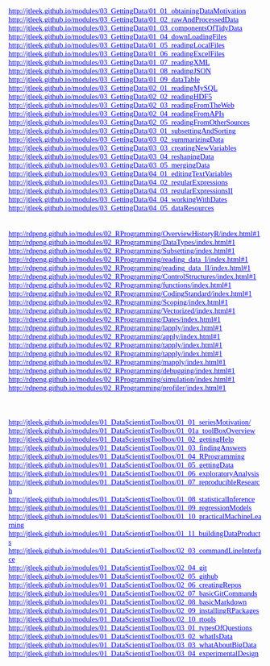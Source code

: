 <html xmlns:v="urn:schemas-microsoft-com:vml"
xmlns:o="urn:schemas-microsoft-com:office:office"
xmlns:w="urn:schemas-microsoft-com:office:word"
xmlns:dt="uuid:C2F41010-65B3-11d1-A29F-00AA00C14882"
xmlns:m="http://schemas.microsoft.com/office/2004/12/omml"
xmlns="http://www.w3.org/TR/REC-html40">

<head>
<meta http-equiv=Content-Type content="text/html; charset=windows-1252">
<meta name=ProgId content=Word.Document>
<meta name=Generator content="Microsoft Word 15">
<meta name=Originator content="Microsoft Word 15">
<link rel=File-List href="http_files/filelist.xml">
<!--[if gte mso 9]><xml>
 <o:DocumentProperties>
  <o:Author>Gupta, Vikas</o:Author>
  <o:Template>456DFE7.dotm</o:Template>
  <o:LastAuthor>Gupta, Vikas</o:LastAuthor>
  <o:Revision>1</o:Revision>
  <o:TotalTime>1</o:TotalTime>
  <o:Created>2014-04-16T19:43:00Z</o:Created>
  <o:LastSaved>2014-04-16T19:44:00Z</o:LastSaved>
  <o:Pages>2</o:Pages>
  <o:Words>1642</o:Words>
  <o:Characters>9360</o:Characters>
  <o:Company>Kimberly-Clark Corporation</o:Company>
  <o:Lines>78</o:Lines>
  <o:Paragraphs>21</o:Paragraphs>
  <o:CharactersWithSpaces>10981</o:CharactersWithSpaces>
  <o:Version>15.00</o:Version>
 </o:DocumentProperties>
 <o:OfficeDocumentSettings>
  <o:AllowPNG/>
 </o:OfficeDocumentSettings>
</xml><![endif]-->
<link rel=themeData href="http_files/themedata.thmx">
<link rel=colorSchemeMapping href="http_files/colorschememapping.xml">
<!--[if gte mso 9]><xml>
 <w:WordDocument>
  <w:SpellingState>Clean</w:SpellingState>
  <w:GrammarState>Clean</w:GrammarState>
  <w:TrackMoves>false</w:TrackMoves>
  <w:TrackFormatting/>
  <w:PunctuationKerning/>
  <w:ValidateAgainstSchemas/>
  <w:SaveIfXMLInvalid>false</w:SaveIfXMLInvalid>
  <w:IgnoreMixedContent>false</w:IgnoreMixedContent>
  <w:AlwaysShowPlaceholderText>false</w:AlwaysShowPlaceholderText>
  <w:DoNotPromoteQF/>
  <w:LidThemeOther>EN-US</w:LidThemeOther>
  <w:LidThemeAsian>X-NONE</w:LidThemeAsian>
  <w:LidThemeComplexScript>X-NONE</w:LidThemeComplexScript>
  <w:Compatibility>
   <w:BreakWrappedTables/>
   <w:SnapToGridInCell/>
   <w:WrapTextWithPunct/>
   <w:UseAsianBreakRules/>
   <w:DontGrowAutofit/>
   <w:SplitPgBreakAndParaMark/>
   <w:EnableOpenTypeKerning/>
   <w:DontFlipMirrorIndents/>
   <w:OverrideTableStyleHps/>
  </w:Compatibility>
  <m:mathPr>
   <m:mathFont m:val="Cambria Math"/>
   <m:brkBin m:val="before"/>
   <m:brkBinSub m:val="&#45;-"/>
   <m:smallFrac m:val="off"/>
   <m:dispDef/>
   <m:lMargin m:val="0"/>
   <m:rMargin m:val="0"/>
   <m:defJc m:val="centerGroup"/>
   <m:wrapIndent m:val="1440"/>
   <m:intLim m:val="subSup"/>
   <m:naryLim m:val="undOvr"/>
  </m:mathPr></w:WordDocument>
</xml><![endif]--><!--[if gte mso 9]><xml>
 <w:LatentStyles DefLockedState="false" DefUnhideWhenUsed="false"
  DefSemiHidden="false" DefQFormat="false" DefPriority="99"
  LatentStyleCount="371">
  <w:LsdException Locked="false" Priority="0" QFormat="true" Name="Normal"/>
  <w:LsdException Locked="false" Priority="9" QFormat="true" Name="heading 1"/>
  <w:LsdException Locked="false" Priority="9" SemiHidden="true"
   UnhideWhenUsed="true" QFormat="true" Name="heading 2"/>
  <w:LsdException Locked="false" Priority="9" SemiHidden="true"
   UnhideWhenUsed="true" QFormat="true" Name="heading 3"/>
  <w:LsdException Locked="false" Priority="9" SemiHidden="true"
   UnhideWhenUsed="true" QFormat="true" Name="heading 4"/>
  <w:LsdException Locked="false" Priority="9" SemiHidden="true"
   UnhideWhenUsed="true" QFormat="true" Name="heading 5"/>
  <w:LsdException Locked="false" Priority="9" SemiHidden="true"
   UnhideWhenUsed="true" QFormat="true" Name="heading 6"/>
  <w:LsdException Locked="false" Priority="9" SemiHidden="true"
   UnhideWhenUsed="true" QFormat="true" Name="heading 7"/>
  <w:LsdException Locked="false" Priority="9" SemiHidden="true"
   UnhideWhenUsed="true" QFormat="true" Name="heading 8"/>
  <w:LsdException Locked="false" Priority="9" SemiHidden="true"
   UnhideWhenUsed="true" QFormat="true" Name="heading 9"/>
  <w:LsdException Locked="false" SemiHidden="true" UnhideWhenUsed="true"
   Name="index 1"/>
  <w:LsdException Locked="false" SemiHidden="true" UnhideWhenUsed="true"
   Name="index 2"/>
  <w:LsdException Locked="false" SemiHidden="true" UnhideWhenUsed="true"
   Name="index 3"/>
  <w:LsdException Locked="false" SemiHidden="true" UnhideWhenUsed="true"
   Name="index 4"/>
  <w:LsdException Locked="false" SemiHidden="true" UnhideWhenUsed="true"
   Name="index 5"/>
  <w:LsdException Locked="false" SemiHidden="true" UnhideWhenUsed="true"
   Name="index 6"/>
  <w:LsdException Locked="false" SemiHidden="true" UnhideWhenUsed="true"
   Name="index 7"/>
  <w:LsdException Locked="false" SemiHidden="true" UnhideWhenUsed="true"
   Name="index 8"/>
  <w:LsdException Locked="false" SemiHidden="true" UnhideWhenUsed="true"
   Name="index 9"/>
  <w:LsdException Locked="false" Priority="39" SemiHidden="true"
   UnhideWhenUsed="true" Name="toc 1"/>
  <w:LsdException Locked="false" Priority="39" SemiHidden="true"
   UnhideWhenUsed="true" Name="toc 2"/>
  <w:LsdException Locked="false" Priority="39" SemiHidden="true"
   UnhideWhenUsed="true" Name="toc 3"/>
  <w:LsdException Locked="false" Priority="39" SemiHidden="true"
   UnhideWhenUsed="true" Name="toc 4"/>
  <w:LsdException Locked="false" Priority="39" SemiHidden="true"
   UnhideWhenUsed="true" Name="toc 5"/>
  <w:LsdException Locked="false" Priority="39" SemiHidden="true"
   UnhideWhenUsed="true" Name="toc 6"/>
  <w:LsdException Locked="false" Priority="39" SemiHidden="true"
   UnhideWhenUsed="true" Name="toc 7"/>
  <w:LsdException Locked="false" Priority="39" SemiHidden="true"
   UnhideWhenUsed="true" Name="toc 8"/>
  <w:LsdException Locked="false" Priority="39" SemiHidden="true"
   UnhideWhenUsed="true" Name="toc 9"/>
  <w:LsdException Locked="false" SemiHidden="true" UnhideWhenUsed="true"
   Name="Normal Indent"/>
  <w:LsdException Locked="false" SemiHidden="true" UnhideWhenUsed="true"
   Name="footnote text"/>
  <w:LsdException Locked="false" SemiHidden="true" UnhideWhenUsed="true"
   Name="annotation text"/>
  <w:LsdException Locked="false" SemiHidden="true" UnhideWhenUsed="true"
   Name="header"/>
  <w:LsdException Locked="false" SemiHidden="true" UnhideWhenUsed="true"
   Name="footer"/>
  <w:LsdException Locked="false" SemiHidden="true" UnhideWhenUsed="true"
   Name="index heading"/>
  <w:LsdException Locked="false" Priority="35" SemiHidden="true"
   UnhideWhenUsed="true" QFormat="true" Name="caption"/>
  <w:LsdException Locked="false" SemiHidden="true" UnhideWhenUsed="true"
   Name="table of figures"/>
  <w:LsdException Locked="false" SemiHidden="true" UnhideWhenUsed="true"
   Name="envelope address"/>
  <w:LsdException Locked="false" SemiHidden="true" UnhideWhenUsed="true"
   Name="envelope return"/>
  <w:LsdException Locked="false" SemiHidden="true" UnhideWhenUsed="true"
   Name="footnote reference"/>
  <w:LsdException Locked="false" SemiHidden="true" UnhideWhenUsed="true"
   Name="annotation reference"/>
  <w:LsdException Locked="false" SemiHidden="true" UnhideWhenUsed="true"
   Name="line number"/>
  <w:LsdException Locked="false" SemiHidden="true" UnhideWhenUsed="true"
   Name="page number"/>
  <w:LsdException Locked="false" SemiHidden="true" UnhideWhenUsed="true"
   Name="endnote reference"/>
  <w:LsdException Locked="false" SemiHidden="true" UnhideWhenUsed="true"
   Name="endnote text"/>
  <w:LsdException Locked="false" SemiHidden="true" UnhideWhenUsed="true"
   Name="table of authorities"/>
  <w:LsdException Locked="false" SemiHidden="true" UnhideWhenUsed="true"
   Name="macro"/>
  <w:LsdException Locked="false" SemiHidden="true" UnhideWhenUsed="true"
   Name="toa heading"/>
  <w:LsdException Locked="false" SemiHidden="true" UnhideWhenUsed="true"
   Name="List"/>
  <w:LsdException Locked="false" SemiHidden="true" UnhideWhenUsed="true"
   Name="List Bullet"/>
  <w:LsdException Locked="false" SemiHidden="true" UnhideWhenUsed="true"
   Name="List Number"/>
  <w:LsdException Locked="false" SemiHidden="true" UnhideWhenUsed="true"
   Name="List 2"/>
  <w:LsdException Locked="false" SemiHidden="true" UnhideWhenUsed="true"
   Name="List 3"/>
  <w:LsdException Locked="false" SemiHidden="true" UnhideWhenUsed="true"
   Name="List 4"/>
  <w:LsdException Locked="false" SemiHidden="true" UnhideWhenUsed="true"
   Name="List 5"/>
  <w:LsdException Locked="false" SemiHidden="true" UnhideWhenUsed="true"
   Name="List Bullet 2"/>
  <w:LsdException Locked="false" SemiHidden="true" UnhideWhenUsed="true"
   Name="List Bullet 3"/>
  <w:LsdException Locked="false" SemiHidden="true" UnhideWhenUsed="true"
   Name="List Bullet 4"/>
  <w:LsdException Locked="false" SemiHidden="true" UnhideWhenUsed="true"
   Name="List Bullet 5"/>
  <w:LsdException Locked="false" SemiHidden="true" UnhideWhenUsed="true"
   Name="List Number 2"/>
  <w:LsdException Locked="false" SemiHidden="true" UnhideWhenUsed="true"
   Name="List Number 3"/>
  <w:LsdException Locked="false" SemiHidden="true" UnhideWhenUsed="true"
   Name="List Number 4"/>
  <w:LsdException Locked="false" SemiHidden="true" UnhideWhenUsed="true"
   Name="List Number 5"/>
  <w:LsdException Locked="false" Priority="10" QFormat="true" Name="Title"/>
  <w:LsdException Locked="false" SemiHidden="true" UnhideWhenUsed="true"
   Name="Closing"/>
  <w:LsdException Locked="false" SemiHidden="true" UnhideWhenUsed="true"
   Name="Signature"/>
  <w:LsdException Locked="false" Priority="1" SemiHidden="true"
   UnhideWhenUsed="true" Name="Default Paragraph Font"/>
  <w:LsdException Locked="false" SemiHidden="true" UnhideWhenUsed="true"
   Name="Body Text"/>
  <w:LsdException Locked="false" SemiHidden="true" UnhideWhenUsed="true"
   Name="Body Text Indent"/>
  <w:LsdException Locked="false" SemiHidden="true" UnhideWhenUsed="true"
   Name="List Continue"/>
  <w:LsdException Locked="false" SemiHidden="true" UnhideWhenUsed="true"
   Name="List Continue 2"/>
  <w:LsdException Locked="false" SemiHidden="true" UnhideWhenUsed="true"
   Name="List Continue 3"/>
  <w:LsdException Locked="false" SemiHidden="true" UnhideWhenUsed="true"
   Name="List Continue 4"/>
  <w:LsdException Locked="false" SemiHidden="true" UnhideWhenUsed="true"
   Name="List Continue 5"/>
  <w:LsdException Locked="false" SemiHidden="true" UnhideWhenUsed="true"
   Name="Message Header"/>
  <w:LsdException Locked="false" Priority="11" QFormat="true" Name="Subtitle"/>
  <w:LsdException Locked="false" SemiHidden="true" UnhideWhenUsed="true"
   Name="Salutation"/>
  <w:LsdException Locked="false" SemiHidden="true" UnhideWhenUsed="true"
   Name="Date"/>
  <w:LsdException Locked="false" SemiHidden="true" UnhideWhenUsed="true"
   Name="Body Text First Indent"/>
  <w:LsdException Locked="false" SemiHidden="true" UnhideWhenUsed="true"
   Name="Body Text First Indent 2"/>
  <w:LsdException Locked="false" SemiHidden="true" UnhideWhenUsed="true"
   Name="Note Heading"/>
  <w:LsdException Locked="false" SemiHidden="true" UnhideWhenUsed="true"
   Name="Body Text 2"/>
  <w:LsdException Locked="false" SemiHidden="true" UnhideWhenUsed="true"
   Name="Body Text 3"/>
  <w:LsdException Locked="false" SemiHidden="true" UnhideWhenUsed="true"
   Name="Body Text Indent 2"/>
  <w:LsdException Locked="false" SemiHidden="true" UnhideWhenUsed="true"
   Name="Body Text Indent 3"/>
  <w:LsdException Locked="false" SemiHidden="true" UnhideWhenUsed="true"
   Name="Block Text"/>
  <w:LsdException Locked="false" SemiHidden="true" UnhideWhenUsed="true"
   Name="Hyperlink"/>
  <w:LsdException Locked="false" SemiHidden="true" UnhideWhenUsed="true"
   Name="FollowedHyperlink"/>
  <w:LsdException Locked="false" Priority="22" QFormat="true" Name="Strong"/>
  <w:LsdException Locked="false" Priority="20" QFormat="true" Name="Emphasis"/>
  <w:LsdException Locked="false" SemiHidden="true" UnhideWhenUsed="true"
   Name="Document Map"/>
  <w:LsdException Locked="false" SemiHidden="true" UnhideWhenUsed="true"
   Name="Plain Text"/>
  <w:LsdException Locked="false" SemiHidden="true" UnhideWhenUsed="true"
   Name="E-mail Signature"/>
  <w:LsdException Locked="false" SemiHidden="true" UnhideWhenUsed="true"
   Name="HTML Top of Form"/>
  <w:LsdException Locked="false" SemiHidden="true" UnhideWhenUsed="true"
   Name="HTML Bottom of Form"/>
  <w:LsdException Locked="false" SemiHidden="true" UnhideWhenUsed="true"
   Name="Normal (Web)"/>
  <w:LsdException Locked="false" SemiHidden="true" UnhideWhenUsed="true"
   Name="HTML Acronym"/>
  <w:LsdException Locked="false" SemiHidden="true" UnhideWhenUsed="true"
   Name="HTML Address"/>
  <w:LsdException Locked="false" SemiHidden="true" UnhideWhenUsed="true"
   Name="HTML Cite"/>
  <w:LsdException Locked="false" SemiHidden="true" UnhideWhenUsed="true"
   Name="HTML Code"/>
  <w:LsdException Locked="false" SemiHidden="true" UnhideWhenUsed="true"
   Name="HTML Definition"/>
  <w:LsdException Locked="false" SemiHidden="true" UnhideWhenUsed="true"
   Name="HTML Keyboard"/>
  <w:LsdException Locked="false" SemiHidden="true" UnhideWhenUsed="true"
   Name="HTML Preformatted"/>
  <w:LsdException Locked="false" SemiHidden="true" UnhideWhenUsed="true"
   Name="HTML Sample"/>
  <w:LsdException Locked="false" SemiHidden="true" UnhideWhenUsed="true"
   Name="HTML Typewriter"/>
  <w:LsdException Locked="false" SemiHidden="true" UnhideWhenUsed="true"
   Name="HTML Variable"/>
  <w:LsdException Locked="false" SemiHidden="true" UnhideWhenUsed="true"
   Name="Normal Table"/>
  <w:LsdException Locked="false" SemiHidden="true" UnhideWhenUsed="true"
   Name="annotation subject"/>
  <w:LsdException Locked="false" SemiHidden="true" UnhideWhenUsed="true"
   Name="No List"/>
  <w:LsdException Locked="false" SemiHidden="true" UnhideWhenUsed="true"
   Name="Outline List 1"/>
  <w:LsdException Locked="false" SemiHidden="true" UnhideWhenUsed="true"
   Name="Outline List 2"/>
  <w:LsdException Locked="false" SemiHidden="true" UnhideWhenUsed="true"
   Name="Outline List 3"/>
  <w:LsdException Locked="false" SemiHidden="true" UnhideWhenUsed="true"
   Name="Table Simple 1"/>
  <w:LsdException Locked="false" SemiHidden="true" UnhideWhenUsed="true"
   Name="Table Simple 2"/>
  <w:LsdException Locked="false" SemiHidden="true" UnhideWhenUsed="true"
   Name="Table Simple 3"/>
  <w:LsdException Locked="false" SemiHidden="true" UnhideWhenUsed="true"
   Name="Table Classic 1"/>
  <w:LsdException Locked="false" SemiHidden="true" UnhideWhenUsed="true"
   Name="Table Classic 2"/>
  <w:LsdException Locked="false" SemiHidden="true" UnhideWhenUsed="true"
   Name="Table Classic 3"/>
  <w:LsdException Locked="false" SemiHidden="true" UnhideWhenUsed="true"
   Name="Table Classic 4"/>
  <w:LsdException Locked="false" SemiHidden="true" UnhideWhenUsed="true"
   Name="Table Colorful 1"/>
  <w:LsdException Locked="false" SemiHidden="true" UnhideWhenUsed="true"
   Name="Table Colorful 2"/>
  <w:LsdException Locked="false" SemiHidden="true" UnhideWhenUsed="true"
   Name="Table Colorful 3"/>
  <w:LsdException Locked="false" SemiHidden="true" UnhideWhenUsed="true"
   Name="Table Columns 1"/>
  <w:LsdException Locked="false" SemiHidden="true" UnhideWhenUsed="true"
   Name="Table Columns 2"/>
  <w:LsdException Locked="false" SemiHidden="true" UnhideWhenUsed="true"
   Name="Table Columns 3"/>
  <w:LsdException Locked="false" SemiHidden="true" UnhideWhenUsed="true"
   Name="Table Columns 4"/>
  <w:LsdException Locked="false" SemiHidden="true" UnhideWhenUsed="true"
   Name="Table Columns 5"/>
  <w:LsdException Locked="false" SemiHidden="true" UnhideWhenUsed="true"
   Name="Table Grid 1"/>
  <w:LsdException Locked="false" SemiHidden="true" UnhideWhenUsed="true"
   Name="Table Grid 2"/>
  <w:LsdException Locked="false" SemiHidden="true" UnhideWhenUsed="true"
   Name="Table Grid 3"/>
  <w:LsdException Locked="false" SemiHidden="true" UnhideWhenUsed="true"
   Name="Table Grid 4"/>
  <w:LsdException Locked="false" SemiHidden="true" UnhideWhenUsed="true"
   Name="Table Grid 5"/>
  <w:LsdException Locked="false" SemiHidden="true" UnhideWhenUsed="true"
   Name="Table Grid 6"/>
  <w:LsdException Locked="false" SemiHidden="true" UnhideWhenUsed="true"
   Name="Table Grid 7"/>
  <w:LsdException Locked="false" SemiHidden="true" UnhideWhenUsed="true"
   Name="Table Grid 8"/>
  <w:LsdException Locked="false" SemiHidden="true" UnhideWhenUsed="true"
   Name="Table List 1"/>
  <w:LsdException Locked="false" SemiHidden="true" UnhideWhenUsed="true"
   Name="Table List 2"/>
  <w:LsdException Locked="false" SemiHidden="true" UnhideWhenUsed="true"
   Name="Table List 3"/>
  <w:LsdException Locked="false" SemiHidden="true" UnhideWhenUsed="true"
   Name="Table List 4"/>
  <w:LsdException Locked="false" SemiHidden="true" UnhideWhenUsed="true"
   Name="Table List 5"/>
  <w:LsdException Locked="false" SemiHidden="true" UnhideWhenUsed="true"
   Name="Table List 6"/>
  <w:LsdException Locked="false" SemiHidden="true" UnhideWhenUsed="true"
   Name="Table List 7"/>
  <w:LsdException Locked="false" SemiHidden="true" UnhideWhenUsed="true"
   Name="Table List 8"/>
  <w:LsdException Locked="false" SemiHidden="true" UnhideWhenUsed="true"
   Name="Table 3D effects 1"/>
  <w:LsdException Locked="false" SemiHidden="true" UnhideWhenUsed="true"
   Name="Table 3D effects 2"/>
  <w:LsdException Locked="false" SemiHidden="true" UnhideWhenUsed="true"
   Name="Table 3D effects 3"/>
  <w:LsdException Locked="false" SemiHidden="true" UnhideWhenUsed="true"
   Name="Table Contemporary"/>
  <w:LsdException Locked="false" SemiHidden="true" UnhideWhenUsed="true"
   Name="Table Elegant"/>
  <w:LsdException Locked="false" SemiHidden="true" UnhideWhenUsed="true"
   Name="Table Professional"/>
  <w:LsdException Locked="false" SemiHidden="true" UnhideWhenUsed="true"
   Name="Table Subtle 1"/>
  <w:LsdException Locked="false" SemiHidden="true" UnhideWhenUsed="true"
   Name="Table Subtle 2"/>
  <w:LsdException Locked="false" SemiHidden="true" UnhideWhenUsed="true"
   Name="Table Web 1"/>
  <w:LsdException Locked="false" SemiHidden="true" UnhideWhenUsed="true"
   Name="Table Web 2"/>
  <w:LsdException Locked="false" SemiHidden="true" UnhideWhenUsed="true"
   Name="Table Web 3"/>
  <w:LsdException Locked="false" SemiHidden="true" UnhideWhenUsed="true"
   Name="Balloon Text"/>
  <w:LsdException Locked="false" Priority="39" Name="Table Grid"/>
  <w:LsdException Locked="false" SemiHidden="true" UnhideWhenUsed="true"
   Name="Table Theme"/>
  <w:LsdException Locked="false" SemiHidden="true" Name="Placeholder Text"/>
  <w:LsdException Locked="false" Priority="1" QFormat="true" Name="No Spacing"/>
  <w:LsdException Locked="false" Priority="60" Name="Light Shading"/>
  <w:LsdException Locked="false" Priority="61" Name="Light List"/>
  <w:LsdException Locked="false" Priority="62" Name="Light Grid"/>
  <w:LsdException Locked="false" Priority="63" Name="Medium Shading 1"/>
  <w:LsdException Locked="false" Priority="64" Name="Medium Shading 2"/>
  <w:LsdException Locked="false" Priority="65" Name="Medium List 1"/>
  <w:LsdException Locked="false" Priority="66" Name="Medium List 2"/>
  <w:LsdException Locked="false" Priority="67" Name="Medium Grid 1"/>
  <w:LsdException Locked="false" Priority="68" Name="Medium Grid 2"/>
  <w:LsdException Locked="false" Priority="69" Name="Medium Grid 3"/>
  <w:LsdException Locked="false" Priority="70" Name="Dark List"/>
  <w:LsdException Locked="false" Priority="71" Name="Colorful Shading"/>
  <w:LsdException Locked="false" Priority="72" Name="Colorful List"/>
  <w:LsdException Locked="false" Priority="73" Name="Colorful Grid"/>
  <w:LsdException Locked="false" Priority="60" Name="Light Shading Accent 1"/>
  <w:LsdException Locked="false" Priority="61" Name="Light List Accent 1"/>
  <w:LsdException Locked="false" Priority="62" Name="Light Grid Accent 1"/>
  <w:LsdException Locked="false" Priority="63" Name="Medium Shading 1 Accent 1"/>
  <w:LsdException Locked="false" Priority="64" Name="Medium Shading 2 Accent 1"/>
  <w:LsdException Locked="false" Priority="65" Name="Medium List 1 Accent 1"/>
  <w:LsdException Locked="false" SemiHidden="true" Name="Revision"/>
  <w:LsdException Locked="false" Priority="34" QFormat="true"
   Name="List Paragraph"/>
  <w:LsdException Locked="false" Priority="29" QFormat="true" Name="Quote"/>
  <w:LsdException Locked="false" Priority="30" QFormat="true"
   Name="Intense Quote"/>
  <w:LsdException Locked="false" Priority="66" Name="Medium List 2 Accent 1"/>
  <w:LsdException Locked="false" Priority="67" Name="Medium Grid 1 Accent 1"/>
  <w:LsdException Locked="false" Priority="68" Name="Medium Grid 2 Accent 1"/>
  <w:LsdException Locked="false" Priority="69" Name="Medium Grid 3 Accent 1"/>
  <w:LsdException Locked="false" Priority="70" Name="Dark List Accent 1"/>
  <w:LsdException Locked="false" Priority="71" Name="Colorful Shading Accent 1"/>
  <w:LsdException Locked="false" Priority="72" Name="Colorful List Accent 1"/>
  <w:LsdException Locked="false" Priority="73" Name="Colorful Grid Accent 1"/>
  <w:LsdException Locked="false" Priority="60" Name="Light Shading Accent 2"/>
  <w:LsdException Locked="false" Priority="61" Name="Light List Accent 2"/>
  <w:LsdException Locked="false" Priority="62" Name="Light Grid Accent 2"/>
  <w:LsdException Locked="false" Priority="63" Name="Medium Shading 1 Accent 2"/>
  <w:LsdException Locked="false" Priority="64" Name="Medium Shading 2 Accent 2"/>
  <w:LsdException Locked="false" Priority="65" Name="Medium List 1 Accent 2"/>
  <w:LsdException Locked="false" Priority="66" Name="Medium List 2 Accent 2"/>
  <w:LsdException Locked="false" Priority="67" Name="Medium Grid 1 Accent 2"/>
  <w:LsdException Locked="false" Priority="68" Name="Medium Grid 2 Accent 2"/>
  <w:LsdException Locked="false" Priority="69" Name="Medium Grid 3 Accent 2"/>
  <w:LsdException Locked="false" Priority="70" Name="Dark List Accent 2"/>
  <w:LsdException Locked="false" Priority="71" Name="Colorful Shading Accent 2"/>
  <w:LsdException Locked="false" Priority="72" Name="Colorful List Accent 2"/>
  <w:LsdException Locked="false" Priority="73" Name="Colorful Grid Accent 2"/>
  <w:LsdException Locked="false" Priority="60" Name="Light Shading Accent 3"/>
  <w:LsdException Locked="false" Priority="61" Name="Light List Accent 3"/>
  <w:LsdException Locked="false" Priority="62" Name="Light Grid Accent 3"/>
  <w:LsdException Locked="false" Priority="63" Name="Medium Shading 1 Accent 3"/>
  <w:LsdException Locked="false" Priority="64" Name="Medium Shading 2 Accent 3"/>
  <w:LsdException Locked="false" Priority="65" Name="Medium List 1 Accent 3"/>
  <w:LsdException Locked="false" Priority="66" Name="Medium List 2 Accent 3"/>
  <w:LsdException Locked="false" Priority="67" Name="Medium Grid 1 Accent 3"/>
  <w:LsdException Locked="false" Priority="68" Name="Medium Grid 2 Accent 3"/>
  <w:LsdException Locked="false" Priority="69" Name="Medium Grid 3 Accent 3"/>
  <w:LsdException Locked="false" Priority="70" Name="Dark List Accent 3"/>
  <w:LsdException Locked="false" Priority="71" Name="Colorful Shading Accent 3"/>
  <w:LsdException Locked="false" Priority="72" Name="Colorful List Accent 3"/>
  <w:LsdException Locked="false" Priority="73" Name="Colorful Grid Accent 3"/>
  <w:LsdException Locked="false" Priority="60" Name="Light Shading Accent 4"/>
  <w:LsdException Locked="false" Priority="61" Name="Light List Accent 4"/>
  <w:LsdException Locked="false" Priority="62" Name="Light Grid Accent 4"/>
  <w:LsdException Locked="false" Priority="63" Name="Medium Shading 1 Accent 4"/>
  <w:LsdException Locked="false" Priority="64" Name="Medium Shading 2 Accent 4"/>
  <w:LsdException Locked="false" Priority="65" Name="Medium List 1 Accent 4"/>
  <w:LsdException Locked="false" Priority="66" Name="Medium List 2 Accent 4"/>
  <w:LsdException Locked="false" Priority="67" Name="Medium Grid 1 Accent 4"/>
  <w:LsdException Locked="false" Priority="68" Name="Medium Grid 2 Accent 4"/>
  <w:LsdException Locked="false" Priority="69" Name="Medium Grid 3 Accent 4"/>
  <w:LsdException Locked="false" Priority="70" Name="Dark List Accent 4"/>
  <w:LsdException Locked="false" Priority="71" Name="Colorful Shading Accent 4"/>
  <w:LsdException Locked="false" Priority="72" Name="Colorful List Accent 4"/>
  <w:LsdException Locked="false" Priority="73" Name="Colorful Grid Accent 4"/>
  <w:LsdException Locked="false" Priority="60" Name="Light Shading Accent 5"/>
  <w:LsdException Locked="false" Priority="61" Name="Light List Accent 5"/>
  <w:LsdException Locked="false" Priority="62" Name="Light Grid Accent 5"/>
  <w:LsdException Locked="false" Priority="63" Name="Medium Shading 1 Accent 5"/>
  <w:LsdException Locked="false" Priority="64" Name="Medium Shading 2 Accent 5"/>
  <w:LsdException Locked="false" Priority="65" Name="Medium List 1 Accent 5"/>
  <w:LsdException Locked="false" Priority="66" Name="Medium List 2 Accent 5"/>
  <w:LsdException Locked="false" Priority="67" Name="Medium Grid 1 Accent 5"/>
  <w:LsdException Locked="false" Priority="68" Name="Medium Grid 2 Accent 5"/>
  <w:LsdException Locked="false" Priority="69" Name="Medium Grid 3 Accent 5"/>
  <w:LsdException Locked="false" Priority="70" Name="Dark List Accent 5"/>
  <w:LsdException Locked="false" Priority="71" Name="Colorful Shading Accent 5"/>
  <w:LsdException Locked="false" Priority="72" Name="Colorful List Accent 5"/>
  <w:LsdException Locked="false" Priority="73" Name="Colorful Grid Accent 5"/>
  <w:LsdException Locked="false" Priority="60" Name="Light Shading Accent 6"/>
  <w:LsdException Locked="false" Priority="61" Name="Light List Accent 6"/>
  <w:LsdException Locked="false" Priority="62" Name="Light Grid Accent 6"/>
  <w:LsdException Locked="false" Priority="63" Name="Medium Shading 1 Accent 6"/>
  <w:LsdException Locked="false" Priority="64" Name="Medium Shading 2 Accent 6"/>
  <w:LsdException Locked="false" Priority="65" Name="Medium List 1 Accent 6"/>
  <w:LsdException Locked="false" Priority="66" Name="Medium List 2 Accent 6"/>
  <w:LsdException Locked="false" Priority="67" Name="Medium Grid 1 Accent 6"/>
  <w:LsdException Locked="false" Priority="68" Name="Medium Grid 2 Accent 6"/>
  <w:LsdException Locked="false" Priority="69" Name="Medium Grid 3 Accent 6"/>
  <w:LsdException Locked="false" Priority="70" Name="Dark List Accent 6"/>
  <w:LsdException Locked="false" Priority="71" Name="Colorful Shading Accent 6"/>
  <w:LsdException Locked="false" Priority="72" Name="Colorful List Accent 6"/>
  <w:LsdException Locked="false" Priority="73" Name="Colorful Grid Accent 6"/>
  <w:LsdException Locked="false" Priority="19" QFormat="true"
   Name="Subtle Emphasis"/>
  <w:LsdException Locked="false" Priority="21" QFormat="true"
   Name="Intense Emphasis"/>
  <w:LsdException Locked="false" Priority="31" QFormat="true"
   Name="Subtle Reference"/>
  <w:LsdException Locked="false" Priority="32" QFormat="true"
   Name="Intense Reference"/>
  <w:LsdException Locked="false" Priority="33" QFormat="true" Name="Book Title"/>
  <w:LsdException Locked="false" Priority="37" SemiHidden="true"
   UnhideWhenUsed="true" Name="Bibliography"/>
  <w:LsdException Locked="false" Priority="39" SemiHidden="true"
   UnhideWhenUsed="true" QFormat="true" Name="TOC Heading"/>
  <w:LsdException Locked="false" Priority="41" Name="Plain Table 1"/>
  <w:LsdException Locked="false" Priority="42" Name="Plain Table 2"/>
  <w:LsdException Locked="false" Priority="43" Name="Plain Table 3"/>
  <w:LsdException Locked="false" Priority="44" Name="Plain Table 4"/>
  <w:LsdException Locked="false" Priority="45" Name="Plain Table 5"/>
  <w:LsdException Locked="false" Priority="40" Name="Grid Table Light"/>
  <w:LsdException Locked="false" Priority="46" Name="Grid Table 1 Light"/>
  <w:LsdException Locked="false" Priority="47" Name="Grid Table 2"/>
  <w:LsdException Locked="false" Priority="48" Name="Grid Table 3"/>
  <w:LsdException Locked="false" Priority="49" Name="Grid Table 4"/>
  <w:LsdException Locked="false" Priority="50" Name="Grid Table 5 Dark"/>
  <w:LsdException Locked="false" Priority="51" Name="Grid Table 6 Colorful"/>
  <w:LsdException Locked="false" Priority="52" Name="Grid Table 7 Colorful"/>
  <w:LsdException Locked="false" Priority="46"
   Name="Grid Table 1 Light Accent 1"/>
  <w:LsdException Locked="false" Priority="47" Name="Grid Table 2 Accent 1"/>
  <w:LsdException Locked="false" Priority="48" Name="Grid Table 3 Accent 1"/>
  <w:LsdException Locked="false" Priority="49" Name="Grid Table 4 Accent 1"/>
  <w:LsdException Locked="false" Priority="50" Name="Grid Table 5 Dark Accent 1"/>
  <w:LsdException Locked="false" Priority="51"
   Name="Grid Table 6 Colorful Accent 1"/>
  <w:LsdException Locked="false" Priority="52"
   Name="Grid Table 7 Colorful Accent 1"/>
  <w:LsdException Locked="false" Priority="46"
   Name="Grid Table 1 Light Accent 2"/>
  <w:LsdException Locked="false" Priority="47" Name="Grid Table 2 Accent 2"/>
  <w:LsdException Locked="false" Priority="48" Name="Grid Table 3 Accent 2"/>
  <w:LsdException Locked="false" Priority="49" Name="Grid Table 4 Accent 2"/>
  <w:LsdException Locked="false" Priority="50" Name="Grid Table 5 Dark Accent 2"/>
  <w:LsdException Locked="false" Priority="51"
   Name="Grid Table 6 Colorful Accent 2"/>
  <w:LsdException Locked="false" Priority="52"
   Name="Grid Table 7 Colorful Accent 2"/>
  <w:LsdException Locked="false" Priority="46"
   Name="Grid Table 1 Light Accent 3"/>
  <w:LsdException Locked="false" Priority="47" Name="Grid Table 2 Accent 3"/>
  <w:LsdException Locked="false" Priority="48" Name="Grid Table 3 Accent 3"/>
  <w:LsdException Locked="false" Priority="49" Name="Grid Table 4 Accent 3"/>
  <w:LsdException Locked="false" Priority="50" Name="Grid Table 5 Dark Accent 3"/>
  <w:LsdException Locked="false" Priority="51"
   Name="Grid Table 6 Colorful Accent 3"/>
  <w:LsdException Locked="false" Priority="52"
   Name="Grid Table 7 Colorful Accent 3"/>
  <w:LsdException Locked="false" Priority="46"
   Name="Grid Table 1 Light Accent 4"/>
  <w:LsdException Locked="false" Priority="47" Name="Grid Table 2 Accent 4"/>
  <w:LsdException Locked="false" Priority="48" Name="Grid Table 3 Accent 4"/>
  <w:LsdException Locked="false" Priority="49" Name="Grid Table 4 Accent 4"/>
  <w:LsdException Locked="false" Priority="50" Name="Grid Table 5 Dark Accent 4"/>
  <w:LsdException Locked="false" Priority="51"
   Name="Grid Table 6 Colorful Accent 4"/>
  <w:LsdException Locked="false" Priority="52"
   Name="Grid Table 7 Colorful Accent 4"/>
  <w:LsdException Locked="false" Priority="46"
   Name="Grid Table 1 Light Accent 5"/>
  <w:LsdException Locked="false" Priority="47" Name="Grid Table 2 Accent 5"/>
  <w:LsdException Locked="false" Priority="48" Name="Grid Table 3 Accent 5"/>
  <w:LsdException Locked="false" Priority="49" Name="Grid Table 4 Accent 5"/>
  <w:LsdException Locked="false" Priority="50" Name="Grid Table 5 Dark Accent 5"/>
  <w:LsdException Locked="false" Priority="51"
   Name="Grid Table 6 Colorful Accent 5"/>
  <w:LsdException Locked="false" Priority="52"
   Name="Grid Table 7 Colorful Accent 5"/>
  <w:LsdException Locked="false" Priority="46"
   Name="Grid Table 1 Light Accent 6"/>
  <w:LsdException Locked="false" Priority="47" Name="Grid Table 2 Accent 6"/>
  <w:LsdException Locked="false" Priority="48" Name="Grid Table 3 Accent 6"/>
  <w:LsdException Locked="false" Priority="49" Name="Grid Table 4 Accent 6"/>
  <w:LsdException Locked="false" Priority="50" Name="Grid Table 5 Dark Accent 6"/>
  <w:LsdException Locked="false" Priority="51"
   Name="Grid Table 6 Colorful Accent 6"/>
  <w:LsdException Locked="false" Priority="52"
   Name="Grid Table 7 Colorful Accent 6"/>
  <w:LsdException Locked="false" Priority="46" Name="List Table 1 Light"/>
  <w:LsdException Locked="false" Priority="47" Name="List Table 2"/>
  <w:LsdException Locked="false" Priority="48" Name="List Table 3"/>
  <w:LsdException Locked="false" Priority="49" Name="List Table 4"/>
  <w:LsdException Locked="false" Priority="50" Name="List Table 5 Dark"/>
  <w:LsdException Locked="false" Priority="51" Name="List Table 6 Colorful"/>
  <w:LsdException Locked="false" Priority="52" Name="List Table 7 Colorful"/>
  <w:LsdException Locked="false" Priority="46"
   Name="List Table 1 Light Accent 1"/>
  <w:LsdException Locked="false" Priority="47" Name="List Table 2 Accent 1"/>
  <w:LsdException Locked="false" Priority="48" Name="List Table 3 Accent 1"/>
  <w:LsdException Locked="false" Priority="49" Name="List Table 4 Accent 1"/>
  <w:LsdException Locked="false" Priority="50" Name="List Table 5 Dark Accent 1"/>
  <w:LsdException Locked="false" Priority="51"
   Name="List Table 6 Colorful Accent 1"/>
  <w:LsdException Locked="false" Priority="52"
   Name="List Table 7 Colorful Accent 1"/>
  <w:LsdException Locked="false" Priority="46"
   Name="List Table 1 Light Accent 2"/>
  <w:LsdException Locked="false" Priority="47" Name="List Table 2 Accent 2"/>
  <w:LsdException Locked="false" Priority="48" Name="List Table 3 Accent 2"/>
  <w:LsdException Locked="false" Priority="49" Name="List Table 4 Accent 2"/>
  <w:LsdException Locked="false" Priority="50" Name="List Table 5 Dark Accent 2"/>
  <w:LsdException Locked="false" Priority="51"
   Name="List Table 6 Colorful Accent 2"/>
  <w:LsdException Locked="false" Priority="52"
   Name="List Table 7 Colorful Accent 2"/>
  <w:LsdException Locked="false" Priority="46"
   Name="List Table 1 Light Accent 3"/>
  <w:LsdException Locked="false" Priority="47" Name="List Table 2 Accent 3"/>
  <w:LsdException Locked="false" Priority="48" Name="List Table 3 Accent 3"/>
  <w:LsdException Locked="false" Priority="49" Name="List Table 4 Accent 3"/>
  <w:LsdException Locked="false" Priority="50" Name="List Table 5 Dark Accent 3"/>
  <w:LsdException Locked="false" Priority="51"
   Name="List Table 6 Colorful Accent 3"/>
  <w:LsdException Locked="false" Priority="52"
   Name="List Table 7 Colorful Accent 3"/>
  <w:LsdException Locked="false" Priority="46"
   Name="List Table 1 Light Accent 4"/>
  <w:LsdException Locked="false" Priority="47" Name="List Table 2 Accent 4"/>
  <w:LsdException Locked="false" Priority="48" Name="List Table 3 Accent 4"/>
  <w:LsdException Locked="false" Priority="49" Name="List Table 4 Accent 4"/>
  <w:LsdException Locked="false" Priority="50" Name="List Table 5 Dark Accent 4"/>
  <w:LsdException Locked="false" Priority="51"
   Name="List Table 6 Colorful Accent 4"/>
  <w:LsdException Locked="false" Priority="52"
   Name="List Table 7 Colorful Accent 4"/>
  <w:LsdException Locked="false" Priority="46"
   Name="List Table 1 Light Accent 5"/>
  <w:LsdException Locked="false" Priority="47" Name="List Table 2 Accent 5"/>
  <w:LsdException Locked="false" Priority="48" Name="List Table 3 Accent 5"/>
  <w:LsdException Locked="false" Priority="49" Name="List Table 4 Accent 5"/>
  <w:LsdException Locked="false" Priority="50" Name="List Table 5 Dark Accent 5"/>
  <w:LsdException Locked="false" Priority="51"
   Name="List Table 6 Colorful Accent 5"/>
  <w:LsdException Locked="false" Priority="52"
   Name="List Table 7 Colorful Accent 5"/>
  <w:LsdException Locked="false" Priority="46"
   Name="List Table 1 Light Accent 6"/>
  <w:LsdException Locked="false" Priority="47" Name="List Table 2 Accent 6"/>
  <w:LsdException Locked="false" Priority="48" Name="List Table 3 Accent 6"/>
  <w:LsdException Locked="false" Priority="49" Name="List Table 4 Accent 6"/>
  <w:LsdException Locked="false" Priority="50" Name="List Table 5 Dark Accent 6"/>
  <w:LsdException Locked="false" Priority="51"
   Name="List Table 6 Colorful Accent 6"/>
  <w:LsdException Locked="false" Priority="52"
   Name="List Table 7 Colorful Accent 6"/>
 </w:LatentStyles>
</xml><![endif]-->
<style>
<!--
 /* Font Definitions */
 @font-face
	{font-family:"Cambria Math";
	panose-1:2 4 5 3 5 4 6 3 2 4;
	mso-font-charset:0;
	mso-generic-font-family:roman;
	mso-font-pitch:variable;
	mso-font-signature:-536870145 1107305727 0 0 415 0;}
@font-face
	{font-family:Calibri;
	panose-1:2 15 5 2 2 2 4 3 2 4;
	mso-font-charset:0;
	mso-generic-font-family:swiss;
	mso-font-pitch:variable;
	mso-font-signature:-520092929 1073786111 9 0 415 0;}
 /* Style Definitions */
 p.MsoNormal, li.MsoNormal, div.MsoNormal
	{mso-style-unhide:no;
	mso-style-qformat:yes;
	mso-style-parent:"";
	margin-top:0in;
	margin-right:0in;
	margin-bottom:8.0pt;
	margin-left:0in;
	line-height:107%;
	mso-pagination:widow-orphan;
	font-size:11.0pt;
	font-family:"Calibri","sans-serif";
	mso-ascii-font-family:Calibri;
	mso-ascii-theme-font:minor-latin;
	mso-fareast-font-family:Calibri;
	mso-fareast-theme-font:minor-latin;
	mso-hansi-font-family:Calibri;
	mso-hansi-theme-font:minor-latin;
	mso-bidi-font-family:"Times New Roman";
	mso-bidi-theme-font:minor-bidi;}
a:link, span.MsoHyperlink
	{mso-style-noshow:yes;
	mso-style-priority:99;
	color:blue;
	text-decoration:underline;
	text-underline:single;}
a:visited, span.MsoHyperlinkFollowed
	{mso-style-noshow:yes;
	mso-style-priority:99;
	color:#954F72;
	mso-themecolor:followedhyperlink;
	text-decoration:underline;
	text-underline:single;}
p
	{mso-style-noshow:yes;
	mso-style-priority:99;
	mso-margin-top-alt:auto;
	margin-right:0in;
	mso-margin-bottom-alt:auto;
	margin-left:0in;
	mso-pagination:widow-orphan;
	font-size:12.0pt;
	font-family:"Times New Roman","serif";
	mso-fareast-font-family:"Times New Roman";}
.MsoChpDefault
	{mso-style-type:export-only;
	mso-default-props:yes;
	font-family:"Calibri","sans-serif";
	mso-ascii-font-family:Calibri;
	mso-ascii-theme-font:minor-latin;
	mso-fareast-font-family:Calibri;
	mso-fareast-theme-font:minor-latin;
	mso-hansi-font-family:Calibri;
	mso-hansi-theme-font:minor-latin;
	mso-bidi-font-family:"Times New Roman";
	mso-bidi-theme-font:minor-bidi;}
.MsoPapDefault
	{mso-style-type:export-only;
	margin-bottom:8.0pt;
	line-height:107%;}
@page WordSection1
	{size:8.5in 11.0in;
	margin:1.0in 1.0in 1.0in 1.0in;
	mso-header-margin:.5in;
	mso-footer-margin:.5in;
	mso-paper-source:0;}
div.WordSection1
	{page:WordSection1;}
-->
</style>
<!--[if gte mso 10]>
<style>
 /* Style Definitions */
 table.MsoNormalTable
	{mso-style-name:"Table Normal";
	mso-tstyle-rowband-size:0;
	mso-tstyle-colband-size:0;
	mso-style-noshow:yes;
	mso-style-priority:99;
	mso-style-parent:"";
	mso-padding-alt:0in 5.4pt 0in 5.4pt;
	mso-para-margin-top:0in;
	mso-para-margin-right:0in;
	mso-para-margin-bottom:8.0pt;
	mso-para-margin-left:0in;
	line-height:107%;
	mso-pagination:widow-orphan;
	font-size:11.0pt;
	font-family:"Calibri","sans-serif";
	mso-ascii-font-family:Calibri;
	mso-ascii-theme-font:minor-latin;
	mso-hansi-font-family:Calibri;
	mso-hansi-theme-font:minor-latin;
	mso-bidi-font-family:"Times New Roman";
	mso-bidi-theme-font:minor-bidi;}
</style>
<![endif]--><!--[if gte mso 9]><xml>
 <o:shapedefaults v:ext="edit" spidmax="1026"/>
</xml><![endif]--><!--[if gte mso 9]><xml>
 <o:shapelayout v:ext="edit">
  <o:idmap v:ext="edit" data="1"/>
 </o:shapelayout></xml><![endif]-->
</head>

<body lang=EN-US link=blue vlink="#954F72" style='tab-interval:.5in'>

<div class=WordSection1>

<p style='margin:0in;margin-bottom:.0001pt'><span style='font-size:11.0pt;
font-family:"Calibri","sans-serif";color:black'>&nbsp;<o:p></o:p></span></p>

<p style='margin:0in;margin-bottom:.0001pt'><span style='font-size:11.0pt;
font-family:"Calibri","sans-serif";color:black'>&nbsp;<o:p></o:p></span></p>

<p style='margin:0in;margin-bottom:.0001pt'><span style='font-size:11.0pt;
font-family:"Calibri","sans-serif";color:black'><a
href="http://jtleek.github.io/modules/03_GettingData/01_01_obtainingDataMotivation">http://jtleek.github.io/modules/03_GettingData/01_01_obtainingDataMotivation</a><o:p></o:p></span></p>

<p style='margin:0in;margin-bottom:.0001pt'><span style='font-size:11.0pt;
font-family:"Calibri","sans-serif";color:black'><a
href="http://jtleek.github.io/modules/03_GettingData/01_02_rawAndProcessedData">http://jtleek.github.io/modules/03_GettingData/01_02_rawAndProcessedData</a><o:p></o:p></span></p>

<p style='margin:0in;margin-bottom:.0001pt'><span style='font-size:11.0pt;
font-family:"Calibri","sans-serif";color:black'><a
href="http://jtleek.github.io/modules/03_GettingData/01_03_componentsOfTidyData">http://jtleek.github.io/modules/03_GettingData/01_03_componentsOfTidyData</a><o:p></o:p></span></p>

<p style='margin:0in;margin-bottom:.0001pt'><span style='font-size:11.0pt;
font-family:"Calibri","sans-serif";color:black'><a
href="http://jtleek.github.io/modules/03_GettingData/01_04_downLoadingFiles">http://jtleek.github.io/modules/03_GettingData/01_04_downLoadingFiles</a><o:p></o:p></span></p>

<p style='margin:0in;margin-bottom:.0001pt'><span style='font-size:11.0pt;
font-family:"Calibri","sans-serif";color:black'><a
href="http://jtleek.github.io/modules/03_GettingData/01_05_readingLocalFiles">http://jtleek.github.io/modules/03_GettingData/01_05_readingLocalFiles</a><o:p></o:p></span></p>

<p style='margin:0in;margin-bottom:.0001pt'><span style='font-size:11.0pt;
font-family:"Calibri","sans-serif";color:black'><a
href="http://jtleek.github.io/modules/03_GettingData/01_06_readingExcelFiles">http://jtleek.github.io/modules/03_GettingData/01_06_readingExcelFiles</a><o:p></o:p></span></p>

<p style='margin:0in;margin-bottom:.0001pt'><span style='font-size:11.0pt;
font-family:"Calibri","sans-serif";color:black'><a
href="http://jtleek.github.io/modules/03_GettingData/01_07_readingXML">http://jtleek.github.io/modules/03_GettingData/01_07_readingXML</a><o:p></o:p></span></p>

<p style='margin:0in;margin-bottom:.0001pt'><span style='font-size:11.0pt;
font-family:"Calibri","sans-serif";color:black'><a
href="http://jtleek.github.io/modules/03_GettingData/01_08_readingJSON">http://jtleek.github.io/modules/03_GettingData/01_08_readingJSON</a><o:p></o:p></span></p>

<p style='margin:0in;margin-bottom:.0001pt'><span style='font-size:11.0pt;
font-family:"Calibri","sans-serif";color:black'><a
href="http://jtleek.github.io/modules/03_GettingData/01_09_dataTable">http://jtleek.github.io/modules/03_GettingData/01_09_dataTable</a><o:p></o:p></span></p>

<p style='margin:0in;margin-bottom:.0001pt'><span style='font-size:11.0pt;
font-family:"Calibri","sans-serif";color:black'><a
href="http://jtleek.github.io/modules/03_GettingData/02_01_readingMySQL">http://jtleek.github.io/modules/03_GettingData/02_01_readingMySQL</a><o:p></o:p></span></p>

<p style='margin:0in;margin-bottom:.0001pt'><span style='font-size:11.0pt;
font-family:"Calibri","sans-serif";color:black'><a
href="http://jtleek.github.io/modules/03_GettingData/02_02_readingHDF5">http://jtleek.github.io/modules/03_GettingData/02_02_readingHDF5</a><o:p></o:p></span></p>

<p style='margin:0in;margin-bottom:.0001pt'><span style='font-size:11.0pt;
font-family:"Calibri","sans-serif";color:black'><a
href="http://jtleek.github.io/modules/03_GettingData/02_03_readingFromTheWeb">http://jtleek.github.io/modules/03_GettingData/02_03_readingFromTheWeb</a><o:p></o:p></span></p>

<p style='margin:0in;margin-bottom:.0001pt'><span style='font-size:11.0pt;
font-family:"Calibri","sans-serif";color:black'><a
href="http://jtleek.github.io/modules/03_GettingData/02_04_readingFromAPIs">http://jtleek.github.io/modules/03_GettingData/02_04_readingFromAPIs</a><o:p></o:p></span></p>

<p style='margin:0in;margin-bottom:.0001pt'><span style='font-size:11.0pt;
font-family:"Calibri","sans-serif";color:black'><a
href="http://jtleek.github.io/modules/03_GettingData/02_05_readingFromOtherSources">http://jtleek.github.io/modules/03_GettingData/02_05_readingFromOtherSources</a><o:p></o:p></span></p>

<p style='margin:0in;margin-bottom:.0001pt'><span style='font-size:11.0pt;
font-family:"Calibri","sans-serif";color:black'><a
href="http://jtleek.github.io/modules/03_GettingData/03_01_subsettingAndSorting">http://jtleek.github.io/modules/03_GettingData/03_01_subsettingAndSorting</a><o:p></o:p></span></p>

<p style='margin:0in;margin-bottom:.0001pt'><span style='font-size:11.0pt;
font-family:"Calibri","sans-serif";color:black'><a
href="http://jtleek.github.io/modules/03_GettingData/03_02_summarizingData">http://jtleek.github.io/modules/03_GettingData/03_02_summarizingData</a><o:p></o:p></span></p>

<p style='margin:0in;margin-bottom:.0001pt'><span style='font-size:11.0pt;
font-family:"Calibri","sans-serif";color:black'><a
href="http://jtleek.github.io/modules/03_GettingData/03_03_creatingNewVariables">http://jtleek.github.io/modules/03_GettingData/03_03_creatingNewVariables</a><o:p></o:p></span></p>

<p style='margin:0in;margin-bottom:.0001pt'><span style='font-size:11.0pt;
font-family:"Calibri","sans-serif";color:black'><a
href="http://jtleek.github.io/modules/03_GettingData/03_04_reshapingData">http://jtleek.github.io/modules/03_GettingData/03_04_reshapingData</a><o:p></o:p></span></p>

<p style='margin:0in;margin-bottom:.0001pt'><span style='font-size:11.0pt;
font-family:"Calibri","sans-serif";color:black'><a
href="http://jtleek.github.io/modules/03_GettingData/03_05_mergingData">http://jtleek.github.io/modules/03_GettingData/03_05_mergingData</a><o:p></o:p></span></p>

<p style='margin:0in;margin-bottom:.0001pt'><span style='font-size:11.0pt;
font-family:"Calibri","sans-serif";color:black'><a
href="http://jtleek.github.io/modules/03_GettingData/04_01_editingTextVariables">http://jtleek.github.io/modules/03_GettingData/04_01_editingTextVariables</a><o:p></o:p></span></p>

<p style='margin:0in;margin-bottom:.0001pt'><span style='font-size:11.0pt;
font-family:"Calibri","sans-serif";color:black'><a
href="http://jtleek.github.io/modules/03_GettingData/04_02_regularExpressions">http://jtleek.github.io/modules/03_GettingData/04_02_regularExpressions</a><o:p></o:p></span></p>

<p style='margin:0in;margin-bottom:.0001pt'><span style='font-size:11.0pt;
font-family:"Calibri","sans-serif";color:black'><a
href="http://jtleek.github.io/modules/03_GettingData/04_03_regularExpressionsII">http://jtleek.github.io/modules/03_GettingData/04_03_regularExpressionsII</a><o:p></o:p></span></p>

<p style='margin:0in;margin-bottom:.0001pt'><span style='font-size:11.0pt;
font-family:"Calibri","sans-serif";color:black'><a
href="http://jtleek.github.io/modules/03_GettingData/04_04_workingWithDates">http://jtleek.github.io/modules/03_GettingData/04_04_workingWithDates</a><o:p></o:p></span></p>

<p style='margin:0in;margin-bottom:.0001pt'><span style='font-size:11.0pt;
font-family:"Calibri","sans-serif";color:black'><a
href="http://jtleek.github.io/modules/03_GettingData/04_05_dataResources">http://jtleek.github.io/modules/03_GettingData/04_05_dataResources</a><o:p></o:p></span></p>

<p style='margin:0in;margin-bottom:.0001pt'><span style='font-size:11.0pt;
font-family:"Calibri","sans-serif";color:black'>&nbsp;<o:p></o:p></span></p>

<p style='margin:0in;margin-bottom:.0001pt'><span style='font-size:11.0pt;
font-family:"Calibri","sans-serif";color:black'>&nbsp;<o:p></o:p></span></p>

<p style='margin:0in;margin-bottom:.0001pt'><span style='font-size:11.0pt;
font-family:"Calibri","sans-serif";color:black'><a
href="http://rdpeng.github.io/modules/02_RProgramming/OverviewHistoryR/index.html#1">http://rdpeng.github.io/modules/02_RProgramming/OverviewHistoryR/index.html#1</a><o:p></o:p></span></p>

<p style='margin:0in;margin-bottom:.0001pt'><span style='font-size:11.0pt;
font-family:"Calibri","sans-serif";color:black'><a
href="http://rdpeng.github.io/modules/02_RProgramming/DataTypes/index.html#1">http://rdpeng.github.io/modules/02_RProgramming/DataTypes/index.html#1</a><o:p></o:p></span></p>

<p style='margin:0in;margin-bottom:.0001pt'><span style='font-size:11.0pt;
font-family:"Calibri","sans-serif";color:black'><a
href="http://rdpeng.github.io/modules/02_RProgramming/Subsetting/index.html#1">http://rdpeng.github.io/modules/02_RProgramming/Subsetting/index.html#1</a><o:p></o:p></span></p>

<p style='margin:0in;margin-bottom:.0001pt'><span style='font-size:11.0pt;
font-family:"Calibri","sans-serif";color:black'><a
href="http://rdpeng.github.io/modules/02_RProgramming/reading_data_I/index.html#1">http://rdpeng.github.io/modules/02_RProgramming/reading_data_I/index.html#1</a><o:p></o:p></span></p>

<p style='margin:0in;margin-bottom:.0001pt'><span style='font-size:11.0pt;
font-family:"Calibri","sans-serif";color:black'><a
href="http://rdpeng.github.io/modules/02_RProgramming/reading_data_II/index.html#1">http://rdpeng.github.io/modules/02_RProgramming/reading_data_II/index.html#1</a><o:p></o:p></span></p>

<p style='margin:0in;margin-bottom:.0001pt'><span style='font-size:11.0pt;
font-family:"Calibri","sans-serif";color:black'><a
href="http://rdpeng.github.io/modules/02_RProgramming/ControlStructures/index.html#1">http://rdpeng.github.io/modules/02_RProgramming/ControlStructures/index.html#1</a><o:p></o:p></span></p>

<p style='margin:0in;margin-bottom:.0001pt'><span style='font-size:11.0pt;
font-family:"Calibri","sans-serif";color:black'><a
href="http://rdpeng.github.io/modules/02_RProgramming/functions/index.html#1">http://rdpeng.github.io/modules/02_RProgramming/functions/index.html#1</a><o:p></o:p></span></p>

<p style='margin:0in;margin-bottom:.0001pt'><span style='font-size:11.0pt;
font-family:"Calibri","sans-serif";color:black'><a
href="http://rdpeng.github.io/modules/02_RProgramming/CodingStandard/index.html#1">http://rdpeng.github.io/modules/02_RProgramming/CodingStandard/index.html#1</a><o:p></o:p></span></p>

<p style='margin:0in;margin-bottom:.0001pt'><span style='font-size:11.0pt;
font-family:"Calibri","sans-serif";color:black'><a
href="http://rdpeng.github.io/modules/02_RProgramming/Scoping/index.html#1">http://rdpeng.github.io/modules/02_RProgramming/Scoping/index.html#1</a><o:p></o:p></span></p>

<p style='margin:0in;margin-bottom:.0001pt'><span style='font-size:11.0pt;
font-family:"Calibri","sans-serif";color:black'><a
href="http://rdpeng.github.io/modules/02_RProgramming/Vectorized/index.html#1">http://rdpeng.github.io/modules/02_RProgramming/Vectorized/index.html#1</a><o:p></o:p></span></p>

<p style='margin:0in;margin-bottom:.0001pt'><span style='font-size:11.0pt;
font-family:"Calibri","sans-serif";color:black'><a
href="http://rdpeng.github.io/modules/02_RProgramming/Dates/index.html#1">http://rdpeng.github.io/modules/02_RProgramming/Dates/index.html#1</a><o:p></o:p></span></p>

<p style='margin:0in;margin-bottom:.0001pt'><span style='font-size:11.0pt;
font-family:"Calibri","sans-serif";color:black'><a
href="http://rdpeng.github.io/modules/02_RProgramming/lapply/index.html#1">http://rdpeng.github.io/modules/02_RProgramming/lapply/index.html#1</a><o:p></o:p></span></p>

<p style='margin:0in;margin-bottom:.0001pt'><span style='font-size:11.0pt;
font-family:"Calibri","sans-serif";color:black'><a
href="http://rdpeng.github.io/modules/02_RProgramming/apply/index.html#1">http://rdpeng.github.io/modules/02_RProgramming/apply/index.html#1</a><o:p></o:p></span></p>

<p style='margin:0in;margin-bottom:.0001pt'><span style='font-size:11.0pt;
font-family:"Calibri","sans-serif";color:black'><a
href="http://rdpeng.github.io/modules/02_RProgramming/tapply/index.html#1">http://rdpeng.github.io/modules/02_RProgramming/tapply/index.html#1</a><o:p></o:p></span></p>

<p style='margin:0in;margin-bottom:.0001pt'><span style='font-size:11.0pt;
font-family:"Calibri","sans-serif";color:black'><a
href="http://rdpeng.github.io/modules/02_RProgramming/tapply/index.html#1">http://rdpeng.github.io/modules/02_RProgramming/tapply/index.html#1</a><o:p></o:p></span></p>

<p style='margin:0in;margin-bottom:.0001pt'><span style='font-size:11.0pt;
font-family:"Calibri","sans-serif";color:black'><a
href="http://rdpeng.github.io/modules/02_RProgramming/mapply/index.html#1">http://rdpeng.github.io/modules/02_RProgramming/mapply/index.html#1</a><o:p></o:p></span></p>

<p style='margin:0in;margin-bottom:.0001pt'><span style='font-size:11.0pt;
font-family:"Calibri","sans-serif";color:black'><a
href="http://rdpeng.github.io/modules/02_RProgramming/debugging/index.html#1">http://rdpeng.github.io/modules/02_RProgramming/debugging/index.html#1</a><o:p></o:p></span></p>

<p style='margin:0in;margin-bottom:.0001pt'><span style='font-size:11.0pt;
font-family:"Calibri","sans-serif";color:black'><a
href="http://rdpeng.github.io/modules/02_RProgramming/simulation/index.html#1">http://rdpeng.github.io/modules/02_RProgramming/simulation/index.html#1</a><o:p></o:p></span></p>

<p style='margin:0in;margin-bottom:.0001pt'><span style='font-size:11.0pt;
font-family:"Calibri","sans-serif";color:black'><a
href="http://rdpeng.github.io/modules/02_RProgramming/profiler/index.html#1">http://rdpeng.github.io/modules/02_RProgramming/profiler/index.html#1</a><o:p></o:p></span></p>

<p style='margin:0in;margin-bottom:.0001pt'><span style='font-size:11.0pt;
font-family:"Calibri","sans-serif";color:black'>&nbsp;<o:p></o:p></span></p>

<p style='margin:0in;margin-bottom:.0001pt'><span style='font-size:11.0pt;
font-family:"Calibri","sans-serif";color:black'>&nbsp;<o:p></o:p></span></p>

<p style='margin:0in;margin-bottom:.0001pt'><span style='font-size:11.0pt;
font-family:"Calibri","sans-serif";color:black'>&nbsp;<o:p></o:p></span></p>

<p style='margin:0in;margin-bottom:.0001pt'><span style='font-size:11.0pt;
font-family:"Calibri","sans-serif";color:black'><a
href="http://jtleek.github.io/modules/01_DataScientistToolbox/01_01_seriesMotivation/">http://jtleek.github.io/modules/01_DataScientistToolbox/01_01_seriesMotivation/</a><o:p></o:p></span></p>

<p style='margin:0in;margin-bottom:.0001pt'><span style='font-size:11.0pt;
font-family:"Calibri","sans-serif";color:black'><a
href="http://jtleek.github.io/modules/01_DataScientistToolbox/01_01a_toolBoxOverview">http://jtleek.github.io/modules/01_DataScientistToolbox/01_01a_toolBoxOverview</a><o:p></o:p></span></p>

<p style='margin:0in;margin-bottom:.0001pt'><span style='font-size:11.0pt;
font-family:"Calibri","sans-serif";color:black'><a
href="http://jtleek.github.io/modules/01_DataScientistToolbox/01_02_gettingHelp">http://jtleek.github.io/modules/01_DataScientistToolbox/01_02_gettingHelp</a><o:p></o:p></span></p>

<p style='margin:0in;margin-bottom:.0001pt'><span style='font-size:11.0pt;
font-family:"Calibri","sans-serif";color:black'><a
href="http://jtleek.github.io/modules/01_DataScientistToolbox/01_03_findingAnswers">http://jtleek.github.io/modules/01_DataScientistToolbox/01_03_findingAnswers</a><o:p></o:p></span></p>

<p style='margin:0in;margin-bottom:.0001pt'><span style='font-size:11.0pt;
font-family:"Calibri","sans-serif";color:black'><a
href="http://jtleek.github.io/modules/01_DataScientistToolbox/01_04_RProgramming">http://jtleek.github.io/modules/01_DataScientistToolbox/01_04_RProgramming</a><o:p></o:p></span></p>

<p style='margin:0in;margin-bottom:.0001pt'><span style='font-size:11.0pt;
font-family:"Calibri","sans-serif";color:black'><a
href="http://jtleek.github.io/modules/01_DataScientistToolbox/01_05_gettingData">http://jtleek.github.io/modules/01_DataScientistToolbox/01_05_gettingData</a><o:p></o:p></span></p>

<p style='margin:0in;margin-bottom:.0001pt'><span style='font-size:11.0pt;
font-family:"Calibri","sans-serif";color:black'><a
href="http://jtleek.github.io/modules/01_DataScientistToolbox/01_06_exploratoryAnalysis">http://jtleek.github.io/modules/01_DataScientistToolbox/01_06_exploratoryAnalysis</a><o:p></o:p></span></p>

<p style='margin:0in;margin-bottom:.0001pt'><span style='font-size:11.0pt;
font-family:"Calibri","sans-serif";color:black'><a
href="http://jtleek.github.io/modules/01_DataScientistToolbox/01_07_reproducibleResearch">http://jtleek.github.io/modules/01_DataScientistToolbox/01_07_reproducibleResearch</a><o:p></o:p></span></p>

<p style='margin:0in;margin-bottom:.0001pt'><span style='font-size:11.0pt;
font-family:"Calibri","sans-serif";color:black'><a
href="http://jtleek.github.io/modules/01_DataScientistToolbox/01_08_statisticalInference">http://jtleek.github.io/modules/01_DataScientistToolbox/01_08_statisticalInference</a><o:p></o:p></span></p>

<p style='margin:0in;margin-bottom:.0001pt'><span style='font-size:11.0pt;
font-family:"Calibri","sans-serif";color:black'><a
href="http://jtleek.github.io/modules/01_DataScientistToolbox/01_09_regressionModels">http://jtleek.github.io/modules/01_DataScientistToolbox/01_09_regressionModels</a><o:p></o:p></span></p>

<p style='margin:0in;margin-bottom:.0001pt'><span style='font-size:11.0pt;
font-family:"Calibri","sans-serif";color:black'><a
href="http://jtleek.github.io/modules/01_DataScientistToolbox/01_10_practicalMachineLearning">http://jtleek.github.io/modules/01_DataScientistToolbox/01_10_practicalMachineLearning</a><o:p></o:p></span></p>

<p style='margin:0in;margin-bottom:.0001pt'><span style='font-size:11.0pt;
font-family:"Calibri","sans-serif";color:black'><a
href="http://jtleek.github.io/modules/01_DataScientistToolbox/01_11_buildingDataProducts">http://jtleek.github.io/modules/01_DataScientistToolbox/01_11_buildingDataProducts</a><o:p></o:p></span></p>

<p style='margin:0in;margin-bottom:.0001pt'><span style='font-size:11.0pt;
font-family:"Calibri","sans-serif";color:black'><a
href="http://jtleek.github.io/modules/01_DataScientistToolbox/02_03_commandLineInterface">http://jtleek.github.io/modules/01_DataScientistToolbox/02_03_commandLineInterface</a><o:p></o:p></span></p>

<p style='margin:0in;margin-bottom:.0001pt'><span style='font-size:11.0pt;
font-family:"Calibri","sans-serif";color:black'><a
href="http://jtleek.github.io/modules/01_DataScientistToolbox/02_04_git">http://jtleek.github.io/modules/01_DataScientistToolbox/02_04_git</a><o:p></o:p></span></p>

<p style='margin:0in;margin-bottom:.0001pt'><span style='font-size:11.0pt;
font-family:"Calibri","sans-serif";color:black'><a
href="http://jtleek.github.io/modules/01_DataScientistToolbox/02_05_github">http://jtleek.github.io/modules/01_DataScientistToolbox/02_05_github</a><o:p></o:p></span></p>

<p style='margin:0in;margin-bottom:.0001pt'><span style='font-size:11.0pt;
font-family:"Calibri","sans-serif";color:black'><a
href="http://jtleek.github.io/modules/01_DataScientistToolbox/02_06_creatingRepos">http://jtleek.github.io/modules/01_DataScientistToolbox/02_06_creatingRepos</a><o:p></o:p></span></p>

<p style='margin:0in;margin-bottom:.0001pt'><span style='font-size:11.0pt;
font-family:"Calibri","sans-serif";color:black'><a
href="http://jtleek.github.io/modules/01_DataScientistToolbox/02_07_basicGitCommands">http://jtleek.github.io/modules/01_DataScientistToolbox/02_07_basicGitCommands</a><o:p></o:p></span></p>

<p style='margin:0in;margin-bottom:.0001pt'><span style='font-size:11.0pt;
font-family:"Calibri","sans-serif";color:black'><a
href="http://jtleek.github.io/modules/01_DataScientistToolbox/02_08_basicMarkdown">http://jtleek.github.io/modules/01_DataScientistToolbox/02_08_basicMarkdown</a><o:p></o:p></span></p>

<p style='margin:0in;margin-bottom:.0001pt'><span style='font-size:11.0pt;
font-family:"Calibri","sans-serif";color:black'><a
href="http://jtleek.github.io/modules/01_DataScientistToolbox/02_09_installingRPackages">http://jtleek.github.io/modules/01_DataScientistToolbox/02_09_installingRPackages</a><o:p></o:p></span></p>

<p style='margin:0in;margin-bottom:.0001pt'><span style='font-size:11.0pt;
font-family:"Calibri","sans-serif";color:black'><a
href="http://jtleek.github.io/modules/01_DataScientistToolbox/02_10_rtools">http://jtleek.github.io/modules/01_DataScientistToolbox/02_10_rtools</a><o:p></o:p></span></p>

<p style='margin:0in;margin-bottom:.0001pt'><span style='font-size:11.0pt;
font-family:"Calibri","sans-serif";color:black'><a
href="http://jtleek.github.io/modules/01_DataScientistToolbox/03_01_typesOfQuestions">http://jtleek.github.io/modules/01_DataScientistToolbox/03_01_typesOfQuestions</a><o:p></o:p></span></p>

<p style='margin:0in;margin-bottom:.0001pt'><span style='font-size:11.0pt;
font-family:"Calibri","sans-serif";color:black'><a
href="http://jtleek.github.io/modules/01_DataScientistToolbox/03_02_whatIsData">http://jtleek.github.io/modules/01_DataScientistToolbox/03_02_whatIsData</a><o:p></o:p></span></p>

<p style='margin:0in;margin-bottom:.0001pt'><span style='font-size:11.0pt;
font-family:"Calibri","sans-serif";color:black'><a
href="http://jtleek.github.io/modules/01_DataScientistToolbox/03_03_whatAboutBigData">http://jtleek.github.io/modules/01_DataScientistToolbox/03_03_whatAboutBigData</a><o:p></o:p></span></p>

<p style='margin:0in;margin-bottom:.0001pt'><span style='font-size:11.0pt;
font-family:"Calibri","sans-serif";color:black'><a
href="http://jtleek.github.io/modules/01_DataScientistToolbox/03_04_experimentalDesign">http://jtleek.github.io/modules/01_DataScientistToolbox/03_04_experimentalDesign</a><o:p></o:p></span></p>

<p class=MsoNormal><o:p>&nbsp;</o:p></p>

</div>

</body>

</html>
